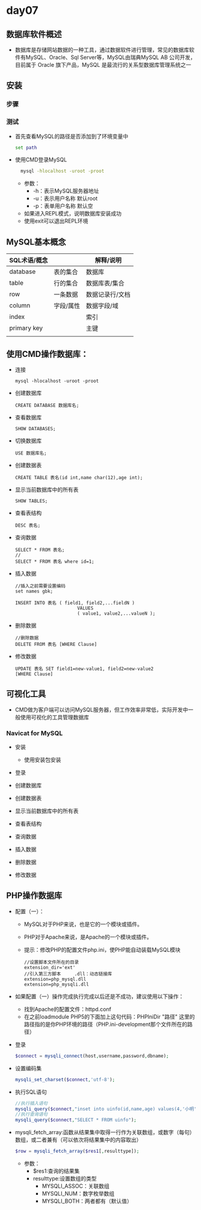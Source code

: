 # day07

## 数据库软件概述

+ 数据库是存储网站数据的一种工具，通过数据软件进行管理，常见的数据库软件有MySQL、Oracle、Sql Server等，MySQL由瑞典MySQL AB 公司开发，目前属于 Oracle 旗下产品，MySQL 是最流行的关系型数据库管理系统之一

## 安装

### 步骤

### 测试

+   首先查看MySQL的路径是否添加到了环境变量中

    ```cmd
    set path
    ```

+   使用CMD登录MySQL

    ```cmd
      mysql -hlocalhost -uroot -proot
    ```

    + 参数：
      + -h：表示MySQL服务器地址
      + -u：表示用户名称 默认root
      + -p：表单用户名称 默认空
    + 如果进入REPL模式，说明数据库安装成功
    + 使用exit可以退出REPL环境

## MySQL基本概念

| SQL术语/概念    |       | 解释/说明    |
| ----------- | ----- | -------- |
| database    | 表的集合  | 数据库      |
| table       | 行的集合  | 数据库表/集合  |
| row         | 一条数据  | 数据记录行/文档 |
| column      | 字段/属性 | 数据字段/域   |
| index       |       | 索引       |
| primary key |       | 主键       |
|             |       |          |

## 使用CMD操作数据库：

+ 连接

  ```mysql
  mysql -hlocalhost -uroot -proot
  ```


+ 创建数据库

  ```mysql
  CREATE DATABASE 数据库名;
  ```

+ 查看数据库

  ```mysql
  SHOW DATABASES;
  ```

+ 切换数据库

  ```mysql
  USE 数据库名;
  ```

+ 创建数据表

  ```mysql
  CREATE TABLE 表名(id int,name char(12),age int);
  ```

+ 显示当前数据库中的所有表

  ``` mysql
  SHOW TABLES;
  ```

+ 查看表结构

  ```mysql
  DESC 表名;
  ```

+ 查询数据

  ```mysql
  SELECT * FROM 表名;
  //
  SELECT * FROM 表名 where id=1;
  ```

+ 插入数据

  ```mysql
  //插入之前需要设置编码
  set names gbk;

  INSERT INTO 表名 ( field1, field2,...fieldN )
                         VALUES
                         ( value1, value2,...valueN );
  ```

+ 删除数据

  ```mysql
  //删除数据
  DELETE FROM 表名 [WHERE Clause]

  ```

+ 修改数据

  ```mysql
  UPDATE 表名 SET field1=new-value1, field2=new-value2
  [WHERE Clause]
  ```

## 可视化工具

+ CMD做为客户端可以访问MySQL服务器，但工作效率非常低，实际开发中一般使用可视化的工具管理数据库

### Navicat for MySQL

+ 安装
  + 使用安装包安装


+ 登录
+ 创建数据库
+ 创建数据表
+ 显示当前数据库中的所有表
+ 查看表结构
+ 查询数据
+ 插入数据
+ 删除数据
+ 修改数据

## PHP操作数据库

+ 配置（一）：

  + MySQL对于PHP来说，也是它的一个模块或插件。

  + PHP对于Apache来说，是Apache的一个模块或插件。

  + 提示：修改PHP的配置文件php.ini，使PHP能自动装载MySQL模块

    ```
    //设置脚本文件所在的目录
    extension_dir='ext'
    //引入第三方脚本     .dll：动态链接库
    extension=php_mysql.dll
    extension=php_mysqli.dll
    ```

+ 如果配置（一）操作完成执行完成以后还是不成功，建议使用以下操作：

  + 找到Apache的配置文件：httpd.conf
  + 在之前loadmodule PHP5的下面加上这句代码：PHPIniDir "路径" 这里的路径指的是你PHP环境的路径（PHP.ini-development那个文件所在的路径）


+ 登录

  ```php
  $connect = mysqli_connect(host,username,password,dbname);
  ```

+ 设置编码集

  ```php
  mysqli_set_charset($connect,'utf-8');
  ```

+ 执行SQL语句

  ```php
  //执行插入语句
  mysqli_query($connect,"inset into uinfo(id,name,age) values(4,'小明',30)");
  //执行查询语句
  mysqli_query($connect,"SELECT * FROM uinfo");
  ```

+ mysqli_fetch_array:函数从结果集中取得一行作为关联数组，或数字（每句）数组，或二者兼有（可以依次将结果集中的内容取出）

  ```php
  $row = mysqli_fetch_array($res1[,resulttype]);
  ```

  + 参数：
    + $res1:查询的结果集
    + resulttype:设置数组的类型
      + MYSQLI_ASSOC：关联数组
      + MYSQLI_NUM：数字枚举数组
      + MYSQLI_BOTH：两者都有（默认值）























